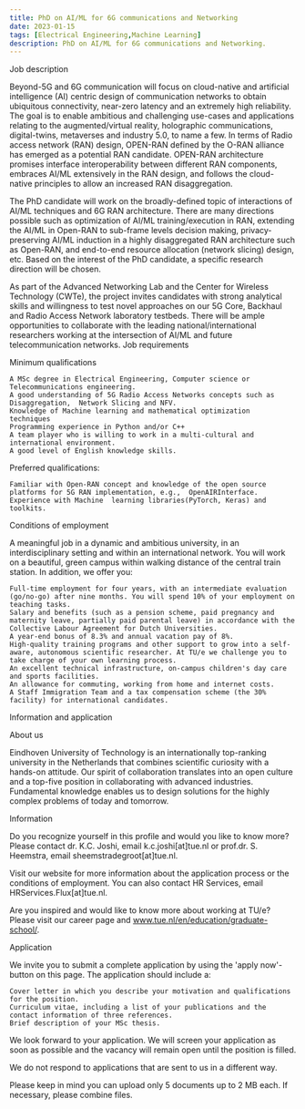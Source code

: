 ```yaml
---
title: PhD on AI/ML for 6G communications and Networking
date: 2023-01-15
tags: [Electrical Engineering,Machine Learning]
description: PhD on AI/ML for 6G communications and Networking.
---
```


Job description

Beyond-5G and 6G communication will focus on cloud-native and artificial intelligence (AI) centric design of communication networks to obtain ubiquitous connectivity, near-zero latency  and an extremely high reliability. The goal is to enable ambitious and challenging use-cases and applications relating to the augmented/virtual reality, holographic communications, digital-twins, metaverses and industry 5.0, to name a few. In terms of Radio access network (RAN) design,  OPEN-RAN defined by the O-RAN alliance has emerged as a potential RAN candidate. OPEN-RAN architecture promises interface interoperability between different RAN components, embraces AI/ML extensively in the RAN design, and follows the cloud-native principles to allow an increased RAN disaggregation.

The PhD candidate will work on the broadly-defined topic of interactions of AI/ML techniques and 6G RAN architecture. There are many directions possible such as optimization of AI/ML training/execution in RAN, extending the AI/ML in Open-RAN to sub-frame levels decision making, privacy-preserving AI/ML induction in a highly disaggregated RAN architecture such as Open-RAN,  and end-to-end resource allocation (network slicing) design, etc.  Based on the interest of the PhD candidate, a specific research direction will be chosen.

As part of the Advanced Networking Lab and the Center for Wireless Technology (CWTe), the project invites candidates with strong analytical skills and willingness to test novel approaches on our 5G Core, Backhaul and Radio Access Network laboratory testbeds. There will be ample opportunities to collaborate with the leading national/international researchers working at the intersection of AI/ML and future telecommunication networks.
Job requirements

Minimum qualifications

    A MSc degree in Electrical Engineering, Computer science or Telecommunications engineering.
    A good understanding of 5G Radio Access Networks concepts such as Disaggregation,  Network Slicing and NFV.
    Knowledge of Machine learning and mathematical optimization  techniques
    Programming experience in Python and/or C++
    A team player who is willing to work in a multi-cultural and international environment.
    A good level of English knowledge skills.

Preferred qualifications:

    Familiar with Open-RAN concept and knowledge of the open source platforms for 5G RAN implementation, e.g.,  OpenAIRInterface.
    Experience with Machine  learning libraries(PyTorch, Keras) and toolkits.

Conditions of employment

A meaningful job in a dynamic and ambitious university, in an interdisciplinary setting and within an international network. You will work on a beautiful, green campus within walking distance of the central train station. In addition, we offer you:

    Full-time employment for four years, with an intermediate evaluation (go/no-go) after nine months. You will spend 10% of your employment on teaching tasks.
    Salary and benefits (such as a pension scheme, paid pregnancy and maternity leave, partially paid parental leave) in accordance with the Collective Labour Agreement for Dutch Universities.
    A year-end bonus of 8.3% and annual vacation pay of 8%.
    High-quality training programs and other support to grow into a self-aware, autonomous scientific researcher. At TU/e we challenge you to take charge of your own learning process.
    An excellent technical infrastructure, on-campus children's day care and sports facilities.
    An allowance for commuting, working from home and internet costs.
    A Staff Immigration Team and a tax compensation scheme (the 30% facility) for international candidates.

Information and application

About us

Eindhoven University of Technology is an internationally top-ranking university in the Netherlands that combines scientific curiosity with a hands-on attitude. Our spirit of collaboration translates into an open culture and a top-five position in collaborating with advanced industries. Fundamental knowledge enables us to design solutions for the highly complex problems of today and tomorrow. 

Information

Do you recognize yourself in this profile and would you like to know more?
Please contact dr. K.C. Joshi, email k.c.joshi[at]tue.nl or prof.dr. S. Heemstra, email sheemstradegroot[at]tue.nl.

Visit our website for more information about the application process or the conditions of employment. You can also contact HR Services, email HRServices.Flux[at]tue.nl.

Are you inspired and would like to know more about working at TU/e? Please visit our career page and www.tue.nl/en/education/graduate-school/.

Application

We invite you to submit a complete application by using the 'apply now'-button on this page.
The application should include a:

    Cover letter in which you describe your motivation and qualifications for the position.
    Curriculum vitae, including a list of your publications and the contact information of three references.
    Brief description of your MSc thesis.

We look forward to your application.
We will screen your application as soon as possible and the vacancy will remain open until the position is filled.

We do not respond to applications that are sent to us in a different way.

Please keep in mind you can upload only 5 documents up to 2 MB each. If necessary, please combine files.
